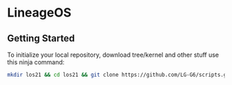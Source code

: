 # LineageOS

 Getting Started
---------------

To initialize your local repository, download tree/kernel and other stuff use this ninja command:

```bash
mkdir los21 && cd los21 && git clone https://github.com/LG-G6/scripts.git -b lineage-21 && repo init -u https://github.com/LineageOS/android.git -b lineage-21.0 --git-lfs && export USE_CCACHE=1 && export CCACHE_EXEC=/usr/bin/ccache && ccache -M 50G && mkdir .repo/local_manifests && cp scripts/roomservice.xml .repo/local_manifests/ && . scripts/sync.sh && make clean
```
